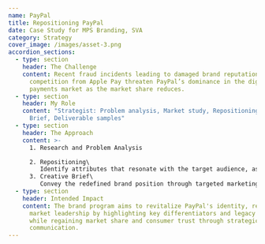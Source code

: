 ```yaml
---
name: PayPal
title: Repositioning PayPal
date: Case Study for MPS Branding, SVA
category: Strategy
cover_image: /images/asset-3.png
accordion_sections:
  - type: section
    header: The Challenge
    content: Recent fraud incidents leading to damaged brand reputation and
      competition from Apple Pay threaten PayPal’s dominance in the digital
      payments market as the market share reduces.
  - type: section
    header: My Role
    content: "Strategist: Problem analysis, Market study, Repositioning, Creative
      Brief, Deliverable samples"
  - type: section
    header: The Approach
    content: >-
      1. Research and Problem Analysis

      2. Repositioning\
         Identify attributes that resonate with the target audience, assess current perceptions, and craft a unique, compelling identity using PayPal's assets and experiences that will 
      3. Creative Brief\
         Convey the redefined brand position through targeted marketing initiatives and develop creative guidelines for consistent future messaging
  - type: section
    header: Intended Impact
    content: The brand program aims to revitalize PayPal's identity, reinstating its
      market leadership by highlighting key differentiators and legacy strengths
      while regaining market share and consumer trust through strategic
      communication.
---
```

